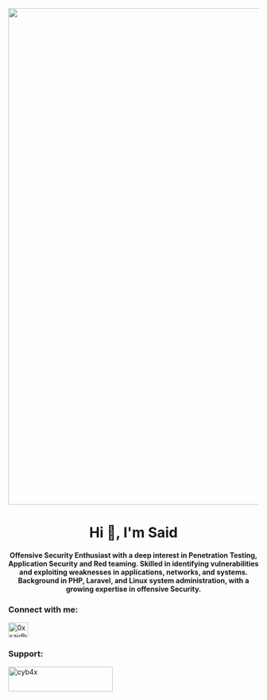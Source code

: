 <img src="https://i.pinimg.com/originals/70/58/1f/70581f993fd1a61fdf1aa3916419d18f.gif" width="1000">
<h1 align="center">Hi 👋, I'm Said</h1>
<h4 align="center"> Offensive Security Enthusiast with a deep interest in Penetration Testing, Application Security and Red teaming. Skilled in identifying vulnerabilities and exploiting weaknesses in applications, networks, and systems. Background in PHP, Laravel, and Linux system administration, with a growing expertise in offensive Security.</h4>

<h3 align="left">Connect with me:</h3>
<p align="left">
<a href="https://twitter.com/0xsaidhussein" target="blank"><img align="center" src="https://raw.githubusercontent.com/rahuldkjain/github-profile-readme-generator/master/src/images/icons/Social/twitter.svg" alt="0xsaidhussein" height="30" width="40" /></a>
</p>

<h3 align="left">Support:</h3>
<p><a href="https://www.buymeacoffee.com/0xsaidhussein"> <img align="left" src="https://cdn.buymeacoffee.com/buttons/v2/default-yellow.png" height="50" width="210" alt="cyb4x" /></a></p><br><br>


